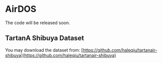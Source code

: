 # AirDOS
The code will be released soon.

## TartanA Shibuya Dataset
You may download the dataset from:
[https://github.com/haleqiu/tartanair-shibuya](https://github.com/haleqiu/tartanair-shibuya)
